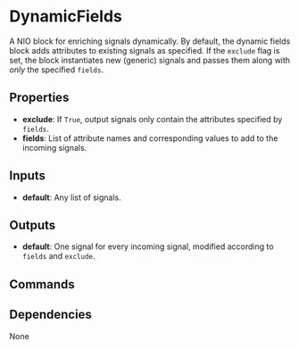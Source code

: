 DynamicFields
=============
A NIO block for enriching signals dynamically.  By default, the dynamic fields block adds attributes to existing signals as specified. If the `exclude` flag is set, the block instantiates new (generic) signals and passes them along with *only* the specified `fields`.

Properties
----------
- **exclude**: If `True`, output signals only contain the attributes specified by `fields`.
- **fields**: List of attribute names and corresponding values to add to the incoming signals.

Inputs
------
- **default**: Any list of signals.

Outputs
-------
- **default**: One signal for every incoming signal, modified according to `fields` and `exclude`.

Commands
--------

Dependencies
------------
None
